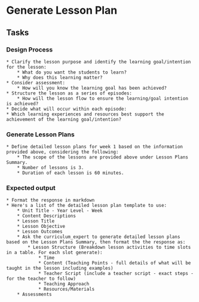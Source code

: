 
# Generate Lesson Plan

## Tasks

### Design Process
    
    * Clarify the lesson purpose and identify the learning goal/intention for the lesson:
        * What do you want the students to learn?
        * Why does this learning matter?
    * Consider assessment:
        * How will you know the learning goal has been achieved?
    * Structure the lesson as a series of episodes:
        * How will the lesson flow to ensure the learning/goal intention is achieved?
    * Decide what will occur within each episode:
    * Which learning experiences and resources best support the achievement of the learning goal/intention?

### Generate Lesson Plans

    * Define detailed lesson plans for week 1 based on the information provided above, considering the following:
        * The scope of the lessons are provided above under Lesson Plans Summary.
        * Number of lessons is 3.
        * Duration of each lesson is 60 minutes.

### Expected output

    * Format the response in markdown
    * Here's a list of the detailed lesson plan template to use:
        * Unit Title - Year Level - Week
        * Content Descriptions
        * Lesson Title
        * Lesson Objective
        * Lesson Outcomes
        * Ask the curriculum_expert to generate detailed lesson plans based on the Lesson Plans Summary, then format the the response as:
            * Lesson Structure (Breakdown lesson activities to time slots in a table. For each slot generate):
                * Time
                * Content (Teaching Points - full details of what will be taught in the lesson including examples)
                * Teacher Script (include a teacher script - exact steps - for the teacher to follow)
                * Teaching Approach
                * Resources/Materials
        * Assessments
    